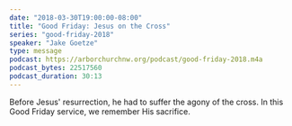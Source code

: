 ```yaml
---
date: "2018-03-30T19:00:00-08:00"
title: "Good Friday: Jesus on the Cross"
series: "good-friday-2018"
speaker: "Jake Goetze"
type: message
podcast: https://arborchurchnw.org/podcast/good-friday-2018.m4a
podcast_bytes: 22517560
podcast_duration: 30:13
---
```


Before Jesus' resurrection, he had to suffer the agony of the cross. In this Good Friday service, we remember His
sacrifice.


